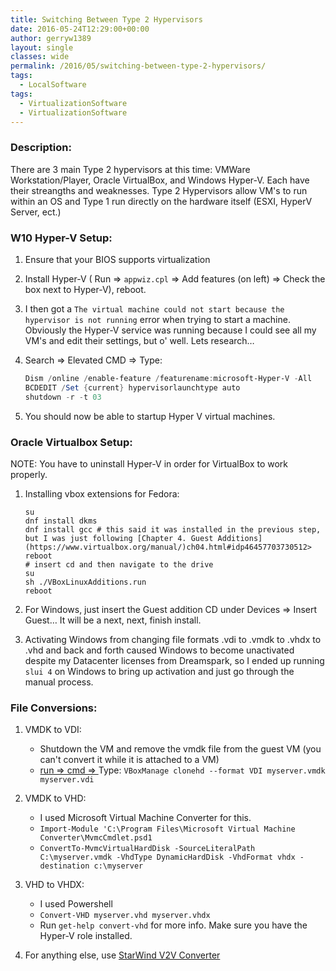 ```yaml
---
title: Switching Between Type 2 Hypervisors
date: 2016-05-24T12:29:00+00:00
author: gerryw1389
layout: single
classes: wide
permalink: /2016/05/switching-between-type-2-hypervisors/
tags:
  - LocalSoftware
tags:
  - VirtualizationSoftware
  - VirtualizationSoftware
---
```

<!--more-->

### Description:

There are 3 main Type 2 hypervisors at this time: VMWare Workstation/Player, Oracle VirtualBox, and Windows Hyper-V. Each have their streangths and weaknesses. Type 2 Hypervisors allow VM's to run within an OS and Type 1 run directly on the hardware itself (ESXI, HyperV Server, ect.)

### W10 Hyper-V Setup:

1. Ensure that your BIOS supports virtualization

2. Install Hyper-V ( Run => `appwiz.cpl` => Add features (on left) => Check the box next to Hyper-V), reboot.

3. I then got a `The virtual machine could not start because the hypervisor is not running` error when trying to start a machine. Obviously the Hyper-V service was running because I could see all my VM's and edit their settings, but o' well. Lets research&#8230;

4. Search => Elevated CMD => Type:

   ```powershell
   Dism /online /enable-feature /featurename:microsoft-Hyper-V -All
   BCDEDIT /Set {current} hypervisorlaunchtype auto
   shutdown -r -t 03
   ```

5. You should now be able to startup Hyper V virtual machines.

### Oracle Virtualbox Setup:

NOTE: You have to uninstall Hyper-V in order for VirtualBox to work properly.

1. Installing vbox extensions for Fedora:  

   ```shell
   su  
   dnf install dkms  
   dnf install gcc # this said it was installed in the previous step, but I was just following [Chapter 4. Guest Additions](https://www.virtualbox.org/manual/)ch04.html#idp46457703730512>  
   reboot  
   # insert cd and then navigate to the drive  
   su  
   sh ./VBoxLinuxAdditions.run  
   reboot
   ```

2. For Windows, just insert the Guest addition CD under Devices => Insert Guest&#8230; It will be a next, next, finish install.

3. Activating Windows from changing file formats .vdi to .vmdk to .vhdx to .vhd and back and forth caused Windows to become unactivated despite my Datacenter licenses from Dreamspark, so I ended up running `slui 4` on Windows to bring up activation and just go through the manual process.

### File Conversions:

1. VMDK to VDI:

   - Shutdown the VM and remove the vmdk file from the guest VM (you can't convert it while it is attached to a VM)
   - [run => cmd => ](https://automationadmin.com/2016/05/command-prompt-overview/) Type: `VBoxManage clonehd --format VDI myserver.vmdk myserver.vdi`

3. VMDK to VHD:

   - I used Microsoft Virtual Machine Converter for this.  
   - `Import-Module 'C:\Program Files\Microsoft Virtual Machine Converter\MvmcCmdlet.psd1`  
   - `ConvertTo-MvmcVirtualHardDisk -SourceLiteralPath C:\myserver.vmdk -VhdType DynamicHardDisk -VhdFormat vhdx -destination c:\myserver`

4. VHD to VHDX:  

   - I used Powershell  
   - `Convert-VHD myserver.vhd myserver.vhdx`  
   - Run `get-help convert-vhd` for more info. Make sure you have the Hyper-V role installed.

5. For anything else, use [StarWind V2V Converter](https://www.starwindsoftware.com/converter)